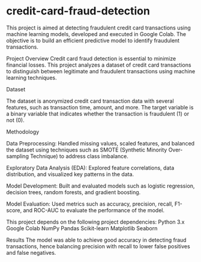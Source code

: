 # credit-card-fraud-detection
This project is aimed at detecting fraudulent credit card transactions using machine learning models, developed and executed in Google Colab. The objective is to build an efficient predictive model to identify fraudulent transactions.

Project Overview
Credit card fraud detection is essential to minimize financial losses. This project analyzes a dataset of credit card transactions to distinguish between legitimate and fraudulent transactions using machine learning techniques.

Dataset

The dataset is anonymized credit card transaction data with several features, such as transaction time, amount, and more. The target variable is a binary variable that indicates whether the transaction is fraudulent (1) or not (0).

Methodology

Data Preprocessing: Handled missing values, scaled features, and balanced the dataset using techniques such as SMOTE (Synthetic Minority Over-sampling Technique) to address class imbalance.

Exploratory Data Analysis (EDA): Explored feature correlations, data distribution, and visualized key patterns in the data.

Model Development: Built and evaluated models such as logistic regression, decision trees, random forests, and gradient boosting.

Model Evaluation: Used metrics such as accuracy, precision, recall, F1-score, and ROC-AUC to evaluate the performance of the model.

This project depends on the following project dependencies:
Python 3.x
Google Colab
NumPy
Pandas
Scikit-learn
Matplotlib
Seaborn

Results
The model was able to achieve good accuracy in detecting fraud transactions, hence balancing precision with recall to lower false positives and false negatives.
